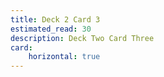 ```yaml
---
title: Deck 2 Card 3
estimated_read: 30
description: Deck Two Card Three
card:
    horizontal: true
---
```

